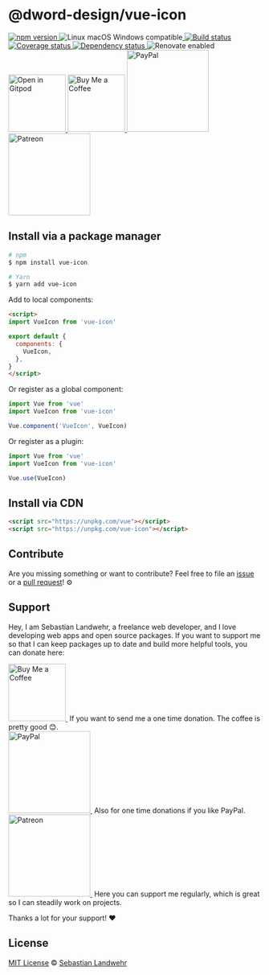 <!-- TITLE/ -->
# @dword-design/vue-icon
<!-- /TITLE -->

<!-- BADGES/ -->
  <p>
    <a href="https://npmjs.org/package/@dword-design/vue-icon">
      <img
        src="https://img.shields.io/npm/v/@dword-design/vue-icon.svg"
        alt="npm version"
      >
    </a><img src="https://img.shields.io/badge/os-linux%20%7C%C2%A0macos%20%7C%C2%A0windows-blue" alt="Linux macOS Windows compatible"><a href="https://github.com/dword-design/vue-icon/actions">
      <img
        src="https://github.com/dword-design/vue-icon/workflows/build/badge.svg"
        alt="Build status"
      >
    </a><a href="https://codecov.io/gh/dword-design/vue-icon">
      <img
        src="https://codecov.io/gh/dword-design/vue-icon/branch/master/graph/badge.svg"
        alt="Coverage status"
      >
    </a><a href="https://david-dm.org/dword-design/vue-icon">
      <img src="https://img.shields.io/david/dword-design/vue-icon" alt="Dependency status">
    </a><img src="https://img.shields.io/badge/renovate-enabled-brightgreen" alt="Renovate enabled"><br/><a href="https://gitpod.io/#https://github.com/dword-design/vue-icon">
      <img
        src="https://gitpod.io/button/open-in-gitpod.svg"
        alt="Open in Gitpod"
        width="114"
      >
    </a><a href="https://www.buymeacoffee.com/dword">
      <img
        src="https://www.buymeacoffee.com/assets/img/guidelines/download-assets-sm-2.svg"
        alt="Buy Me a Coffee"
        width="114"
      >
    </a><a href="https://paypal.me/SebastianLandwehr">
      <img
        src="https://sebastianlandwehr.com/images/paypal.svg"
        alt="PayPal"
        width="163"
      >
    </a><a href="https://www.patreon.com/dworddesign">
      <img
        src="https://sebastianlandwehr.com/images/patreon.svg"
        alt="Patreon"
        width="163"
      >
    </a>
</p>
<!-- /BADGES -->

<!-- DESCRIPTION/ -->

<!-- /DESCRIPTION -->

<!-- INSTALL/ -->
## Install via a package manager

```bash
# npm
$ npm install vue-icon

# Yarn
$ yarn add vue-icon
```

Add to local components:

```html
<script>
import VueIcon from 'vue-icon'

export default {
  components: {
    VueIcon,
  },
}
</script>
```

Or register as a global component:

```js
import Vue from 'vue'
import VueIcon from 'vue-icon'

Vue.component('VueIcon', VueIcon)
```

Or register as a plugin:

```js
import Vue from 'vue'
import VueIcon from 'vue-icon'

Vue.use(VueIcon)
```

## Install via CDN

```html
<script src="https://unpkg.com/vue"></script>
<script src="https://unpkg.com/vue-icon"></script>
```
<!-- /INSTALL -->

<!-- LICENSE/ -->
## Contribute

Are you missing something or want to contribute? Feel free to file an [issue](https://github.com/dword-design/vue-icon/issues) or a [pull request](https://github.com/dword-design/vue-icon/pulls)! ⚙️

## Support

Hey, I am Sebastian Landwehr, a freelance web developer, and I love developing web apps and open source packages. If you want to support me so that I can keep packages up to date and build more helpful tools, you can donate here:

<p>
  <a href="https://www.buymeacoffee.com/dword">
    <img
      src="https://www.buymeacoffee.com/assets/img/guidelines/download-assets-sm-2.svg"
      alt="Buy Me a Coffee"
      width="114"
    >
  </a>&nbsp;If you want to send me a one time donation. The coffee is pretty good 😊.<br/>
  <a href="https://paypal.me/SebastianLandwehr">
    <img
      src="https://sebastianlandwehr.com/images/paypal.svg"
      alt="PayPal"
      width="163"
    >
  </a>&nbsp;Also for one time donations if you like PayPal.<br/>
  <a href="https://www.patreon.com/dworddesign">
    <img
      src="https://sebastianlandwehr.com/images/patreon.svg"
      alt="Patreon"
      width="163"
    >
  </a>&nbsp;Here you can support me regularly, which is great so I can steadily work on projects.
</p>

Thanks a lot for your support! ❤️

## License

[MIT License](https://opensource.org/licenses/MIT) © [Sebastian Landwehr](https://sebastianlandwehr.com)
<!-- /LICENSE -->
